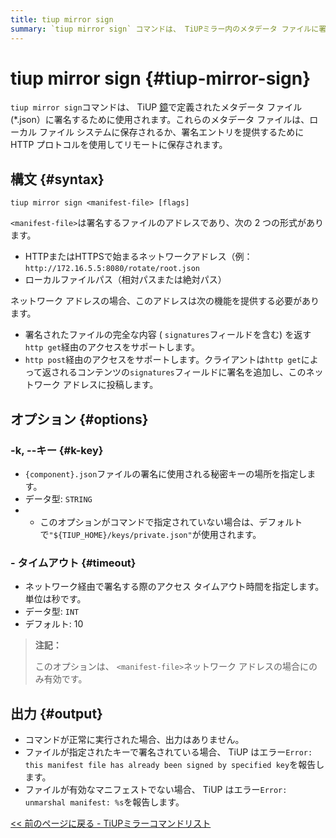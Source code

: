 ```yaml
---
title: tiup mirror sign
summary: `tiup mirror sign` コマンドは、 TiUPミラー内のメタデータ ファイルに署名するために使用されます。ネットワーク アドレスとローカル ファイル パスをサポートします。オプションには、秘密キーの場所の指定や、ネットワーク署名のアクセス タイムアウトの設定が含まれます。正常に実行された場合は出力は表示されませんが、署名が重複している場合やマニフェスト ファイルが無効な場合はエラーが報告されます。
---
```


# tiup mirror sign {#tiup-mirror-sign}

`tiup mirror sign`コマンドは、 TiUP [鏡](/tiup/tiup-mirror-reference.md)で定義されたメタデータ ファイル (*.json）に署名するために使用されます。これらのメタデータ ファイルは、ローカル ファイル システムに保存されるか、署名エントリを提供するために HTTP プロトコルを使用してリモートに保存されます。

## 構文 {#syntax}

```shell
tiup mirror sign <manifest-file> [flags]
```

`<manifest-file>`は署名するファイルのアドレスであり、次の 2 つの形式があります。

-   HTTPまたはHTTPSで始まるネットワークアドレス（例： `http://172.16.5.5:8080/rotate/root.json`
-   ローカルファイルパス（相対パスまたは絶対パス）

ネットワーク アドレスの場合、このアドレスは次の機能を提供する必要があります。

-   署名されたファイルの完全な内容 ( `signatures`フィールドを含む) を返す`http get`経由のアクセスをサポートします。
-   `http post`経由のアクセスをサポートします。クライアントは`http get`によって返されるコンテンツの`signatures`フィールドに署名を追加し、このネットワーク アドレスに投稿します。

## オプション {#options}

### -k, --キー {#k-key}

-   `{component}.json`ファイルの署名に使用される秘密キーの場所を指定します。
-   データ型: `STRING`
-   -   このオプションがコマンドで指定されていない場合は、デフォルトで`"${TIUP_HOME}/keys/private.json"`が使用されます。

### - タイムアウト {#timeout}

-   ネットワーク経由で署名する際のアクセス タイムアウト時間を指定します。単位は秒です。
-   データ型: `INT`
-   デフォルト: 10

> **注記：**
>
> このオプションは、 `<manifest-file>`ネットワーク アドレスの場合にのみ有効です。

## 出力 {#output}

-   コマンドが正常に実行された場合、出力はありません。
-   ファイルが指定されたキーで署名されている場合、 TiUP はエラー`Error: this manifest file has already been signed by specified key`を報告します。
-   ファイルが有効なマニフェストでない場合、 TiUP はエラー`Error: unmarshal manifest: %s`を報告します。

[&lt;&lt; 前のページに戻る - TiUPミラーコマンドリスト](/tiup/tiup-command-mirror.md#command-list)
